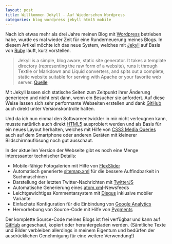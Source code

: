 ```yaml
---
layout: post
title: Willkommen Jekyll - Auf Wiedersehen Wordpress
categories: blog wordpress jekyll html5 mobile
---
```


Nach ich etwas mehr als drei Jahre meinen Blog mit [Wordpress](http://de.wordpress.com) betrieben habe, wurde es mal wieder Zeit für eine Runderneuerung meines Blogs. In diesem Artikel möchte ich das neue System, welches mit [Jekyll](https://github.com/mojombo/jekyll) auf Basis von [Ruby](http://www.ruby-lang.org/de) läuft, kurz vorstellen.

> Jekyll is a simple, blog aware, static site generator. It takes a template directory (representing the raw form of a website), runs it through Textile or Markdown and Liquid converters, and spits out a complete, static website suitable for serving with Apache or your favorite web server. [Quelle](https://github.com/mojombo/jekyll#readme)

Mit Jekyll lassen sich statische Seiten zum Zeitpunkt ihrer Änderung generieren und nicht erst dann, wenn ein Besucher sie anfordert. Auf diese Weise lassen sich sehr performante Webseiten erstellen und dank [GitHub](https://github.com/codescape/codescape.github.com) auch direkt unter Versionskontrolle halten.

Und da ich nun einmal den Softwareentwickler in mir nicht verleugnen kann, musste natürlich auch direkt [HTML5](http://www.w3.org/TR/html5/) ausprobiert werden und als Basis für ein neues Layout herhalten, welches mit Hilfe von [CSS3 Media Queries](http://www.w3.org/TR/css3-mediaqueries/) auch auf dem Smartphone oder anderen Geräten mit kleinerer Bildschirmauflösung noch gut ausschaut.

In der aktuellen Version der Webseite gibt es noch eine Menge interessanter technischer Details:

* Mobile-fähige Fotogalerien mit Hilfe von [FlexSlider](http://flex.madebymufffin.com)
* Automatisch generierte [sitemap.xml](http://www.sitemaps.org) für die bessere Auffindbarkeit in Suchmaschinen
* Darstellung der letzten Twitter-Nachrichten mit [TwitterJS](http://twitterjs.googlecode.com)
* Automatische Generierung eines [atom.xml](http://www.atomenabled.org)-Newsfeeds
* Leichtgewichtiges Kommentarsystem mit [Disqus](http://disqus.com) inklusive mobiler Variante
* Einfachste Konfiguration für die Einbindung von [Google Analytics](http://www.google.com/intl/de/analytics)
* Hervorhebung von Source-Code mit Hilfe von [Pygments](http://pygments.org)

Der komplette Source-Code meines Blogs ist frei verfügbar und kann auf [GitHub](https://github.com/codescape/codescape.github.com) angeschaut, kopiert oder heruntergeladen werden. (Sämtliche Texte und Bilder verbleiben allerdings in meinem Eigentum und bedürfen der ausdrücklichen Genehmigung für eine weitere Verwendung!)
